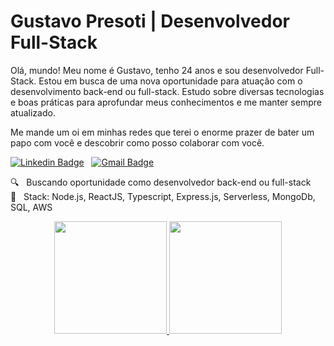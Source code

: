 # Gustavo Presoti | Desenvolvedor Full-Stack

Olá, mundo! Meu nome é Gustavo, tenho 24 anos e sou desenvolvedor Full-Stack. Estou em busca de uma nova oportunidade para atuação com o desenvolvimento back-end ou full-stack. Estudo sobre diversas tecnologias e boas práticas para aprofundar meus conhecimentos e me manter sempre atualizado.

Me mande um oi em minhas redes que terei o enorme prazer de bater um papo com você e descobrir como posso colaborar com você.

[![Linkedin Badge](https://img.shields.io/badge/-GustavoPresoti-blue?style=flat-square&logo=Linkedin&logoColor=white&link=https://www.linkedin.com/in/gustavo-presoti-639089120/)](https://www.linkedin.com/in/gustavo-presoti/)
&nbsp;
[![Gmail Badge](https://img.shields.io/badge/-gu.presoti@gmail.com-c14438?style=flat-square&logo=Gmail&logoColor=white&link=mailto:gu.presoti@gmail.com)](mailto:gu.presoti@gmail.com)

 🔍 &nbsp; Buscando oportunidade como desenvolvedor back-end ou full-stack
 <br/> 📓 &nbsp; Stack: Node.js, ReactJS, Typescript, Express.js, Serverless, MongoDb, SQL, AWS

<div align="center">
  <a href="https://github.com/gustavopresoti">
  <img height="180em" src="https://github-readme-stats.vercel.app/api?username=gustavopresoti&show_icons=true&theme=algolia&include_all_commits=true&count_private=true"/>
  <img height="180em" src="https://github-readme-stats.vercel.app/api/top-langs/?username=gustavopresoti&layout=compact&langs_count=7&theme=algolia"/>
</div>
